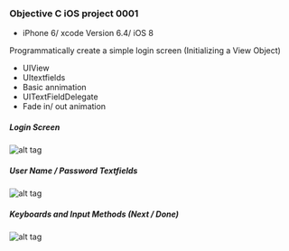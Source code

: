 ### Objective C iOS project 0001
* iPhone 6/ xcode Version 6.4/ iOS 8


Programmatically create a simple login screen (Initializing a View Object) 
 
 * UIView 
 * UItextfields 
 * Basic annimation
 * UITextFieldDelegate
 * Fade in/ out animation
 
 
##### Login Screen
![alt tag](https://cloud.githubusercontent.com/assets/5943800/9666518/6ff1a1ca-522b-11e5-955e-965231ea93c8.png)

##### User Name / Password Textfields
![alt tag](https://cloud.githubusercontent.com/assets/5943800/9666825/47bf7cc0-522d-11e5-9b69-bd63a537e27a.png)

##### Keyboards and Input Methods (Next / Done)
![alt tag](https://cloud.githubusercontent.com/assets/5943800/9666831/4d8b2b68-522d-11e5-9d7c-48a27d0b8033.png)


